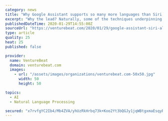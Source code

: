 ```yaml
---
category: news
title: "Why Google Assistant supports so many more languages than Siri, Alexa, Bixby, and Cortana"
excerpt: "Why the lead? Naturally, some of the techniques underpinning Google’s natural language processing (NLP) remain closely guarded trade secrets. However, the Mountain View company’s publicly available research sheds some — albeit not much — light on why rivals like Amazon and Apple have yet to match its linguistic prowess. Adding language ..."
publishedDateTime: 2020-01-29T14:55:00Z
sourceUrl: "https://venturebeat.com/2020/01/29/google-assistant-siri-alexa-bixby-cortana/"
type: article
quality: 25
heat: 25
published: false

provider:
  name: VentureBeat
  domain: venturebeat.com
  images:
    - url: "/assets/images/organizations/venturebeat.com-50x50.jpg"
      width: 50
      height: 50

topics:
  - AI
  - Natural Language Processing

secured: "x7rvfgYC2Ib4/Mb4ZVA/yhUzRkHrbq73k+Koo2Yt3bQGJy1jqWBtgxmaEsqyRGUrHfKyIkgTN9EKPZWCDfR0zzZfQ+b1mG2aRgUbrAXLNafCjHg5b9/3BzMhSDYyQXW24xruydOToH/9n1X1ZBNi0La8PjLnzfK7EHoYe2YrqaiocsXIaXHmPzUcAwyniwq1iD74sG/cBzgTUdnYMwxD9bfUUh1col5h2vJE5mDZFz28AJle9GWUnnDYOLvC2w8iAm4/bZfBs7TLMr0DkwqN/k6nOyZ4cMZ053pdpo53zWIgylHr25MpBSEPu5d19Ir+gXs50Ra4DUZ+eJElRqiZj1xAKjxQdVKNlIJ1PIKhpS9TqGtz2fIkK7tpgKI4nV+biFOR/S1ubdBhBKYKohOc2ZpRIq1fT3EM0TQO/rys+wpZcX7dRe0AAszbkyjMFxWClMPk3JvbxKCtHnSaY4pw9o1DFP91hwXb2b8Irav5vKI=;A0iG0jAS21LxYWz63L/lhg=="
---
```



